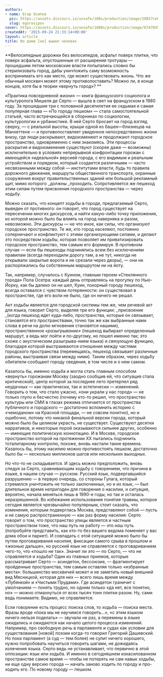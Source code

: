 ```yaml
---
authors:
- name: Егор Осипов
  pic: https://assets.discours.io/unsafe/100x/production/image/28857ce0-90d9-11e8-a560-8fb4ec62d69b.jpeg
  slug: egorosipov
cover: https://assets.discours.io/unsafe/1600x/production/image/b7478450-90e8-11e8-b664-798ed379bf02.jpeg
createdAt: '2015-09-24 21:33:14+00:00'
layout: article
title: Из дома [не] вышел человек
---
```


**Велосипедные дорожки без велосипедов, асфальт поверх плитки, что поверх асфальта, опустошенные от расширения тротуары — прошедшим летом московские власти попытались словно бы стерилизовать город, дабы уничтожить саму возможность воспринимать его как место, где может существовать жизнь. Что же обычный москвич может этому противопоставить? Можно ли, в конце концов, хотя бы в теории «вернуть город»? **

«Практика повседневной жизни» — книга французского социолога и культуролога Мишеля де Серто — вышла в свет на французском в 1980 году. За прошедшие три с половиной десятилетия ее седьмая и самая популярная глава — «По городу пешком» — стала самостоятельной статьей, часто встречающейся в сборниках по социологии, культурологии и урбанистике. В ней Серто бросает на город взгляд сверху, — с реальной высоты, крыши одной из башен—близнецов на Манхеттене — и противопоставляет увиденное непосредственно жизни внизу, где люди раскрывают, видоизменяют и продолжают городское пространство, одновременно с ним знакомясь. Эти процессы раскрытия и видоизменения существуют (скорее даже — возможны) исключительно в условиях непрерывной конфронтации горожан с имеющейся «идеальной» версией города, с его видимым и реальным устройством и порядком, который создается различными — часто несвязанными между собой — институтами власти, будь то правила дорожного движения, маршруты общественного транспорта, охранные сооружения вокруг правительственных зданий или большой рекламный щит, мимо которого _должны _проходить. Сопротивляется же пешеход этим силам путем присвоения городского пространства — через ходьбу.

Можно сказать, что концепт ходьбы в городе, предлагаемый Серто, выведен от противного: он говорит, что город существует на пересечении многих дискурсов, и найти какую-либо точку приложения, из которой можно было бы влиять на город наверняка и разом, невозможно. Эти дискурсы — не что иное, как силы, что организуют городское пространство. Те же, кто город населяют, постоянно соперничают и конфликтуют с этими организующими силами, и делают это посредством ходьбы, которая позволяет им приватизировать городское пространство, тем самым его формируя. В противном случае — если бы пешеходы подчинялись всем без исключениям правилам (всегда переходили дорогу там, а не тут, никогда не открывали закрытые ворота и не срезали через дворы), — они не распоряжались бы собственным маршрутом ни на йоту. 

Так, например, случалось с Куином, главным героем «Стеклянного города» Пола Осетра: каждый день отправляясь на прогулку по Нью-Йорку, как бы далеко он ни шел, Куин, покорный городу пешеход, всегда оставался с чувством потерянности: он существовал в пространстве, где его воли не было, где он ничего не решал. 

Акт ходьбы является для городской системы тем же, чем речевой акт для языка, говорит Серто, выделяя три его функции: _присвоение _(когда пешеход идет куда-либо, пространства, которые он связывает, становятся его пространствами, точно так же как выбранные нами слова в речи на долю мгновения становятся нашими), пространственное _«разыгрывание»_ (пешеход выбирает определенный маршрут, а ведь мог пойти и по-другому, но пошел именно так; это схоже с акустическим разыгрыва-нием языка) и _связующую_ функцию, благодаря которой выстраиваются отношения между частями городского пространства (перемещаясь, пешеход связывает различные районы, выстраивая связи между ними). Таким образом, через ходьбу обитатели сообщают городу сведения, в том числе и о нем самом. 

Казалось бы, именно ходьба и могла стать главным способом «вернуть» горожанам Москву (заодно сообщив ей, что ситуация стала критической), центр которой за последнее лето претерпел ряд неудачных — как практически, так и эстетически — изменений. Говорить о том, что стало ужасно, «они украли у нас город» — не только глупо и бесчестно (почему кто-то решил, что пространство культуры или СМИ в глазах режима отличается от пространства публичного и городского — достаточно вспомнить историю с «чемоданом» на Красной площади, — не совсем понятно), но и ошибочно, потому что никакой финальной версии города, который можно было бы целиком украсть, не существует. Существуют десятки нарративов, и некоторые порой оказываются сильнее других, особенно — имеющие политическую коннотацию. И в Москве, городское пространство которой на протяжении ХХ пытались подчинить тоталитарному контролю, похоже, вновь настали такие времена. Казалось бы, этому насилию можно противостоять пешком, достаточно было бы — несколько миллионов шагов или нескольких выходных. 

Но что-то не складывается. И здесь можно предположить, вновь следуя за Серто, сравнивающим ходьбу с говорением, что причина в языке, в нашем случае — русском. Русский язык, подвергавшийся разрушению — в первую очередь, со стороны Гулага, который стремился уничтожить не только заключенных, но и их язык, — был длительное время непригоден для говорения о насилии, и ситуация, вероятно, начала меняться лишь в 1990-е годы, но так и осталась неразрешенной. Во избежание использования понятия травмы, которое сегодня является чрезвычайно популярным, стоит сказать, что изменения, которым подверглась Москва, представляют собой — пусть и не самую распространенную — как раз форму насилия: Серто говорит о том, что пространство улицы является и частным пространством тоже, что наш путь на работу — это _наш_ путь (попробуйте представить, как кто-то без вашего ведома поменяет у вас дома обои и паркет). И совладать с этой ситуацией можно было бы путем проговаривания насилия, фиксации самого срыва в прошлом и «жизнью дальше», но русский язык не справляется с проговариванием чего-то, что «пошло не так». Значит ли это — по Серто, — что не справляется и ходьба? Один из главных приемов, которые рассматривает Серто — асиндетон, бессоюзие, — фрагментирует пройденные пространства, тем самым оставляя только «избранные места»: большинство москвичей может и не заметить новый внешний вид Мясницкой, которая для них — всего лишь время между «Лубянкой» и «Чистыми Прудами». Где асиндетон граничит с умолчанием — понять трудно, но одним только «да нет, все понятно, но» — можно отмахнуться от всех тысяч тонн плитки разом. Ну, сами ведь понимаете. Видимо, не справляется. 

Если говорение есть процесс поиска слов, то ходьба — поиска места. Фразы вроде «пока мы не научимся говорить…», «с этим языком ничего нельзя поделать» — звучали не раз, а перемены в языке ожидались и ожидаются как начало целого процесса изменений. Например, про свободную речь в парламенте и судах как условии для существования [новой] поэзии когда-то говорил Григорий Дашевский. Но пока парламент (а суд — тем более) не сулит ничего хорошего, нужно попробовать научиться говорить шагами, не дожидаясь излечения языка. Серто ведь не устанавливает, что первично в этой оппозиции: язык или ходьба. И именно в сегодняшнем изнасилованном пространстве самое время — чтобы не потерять ни сам навык ходьбы, ни еще одну версию города — начать заново ходить по городу и про-ходить его. По новому городу — пешком.